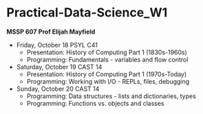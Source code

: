 # Practical-Data-Science_W1

__MSSP 607__
__Prof Elijah Mayfield__

- Friday, October 18 PSYL C41
  - Presentation: History of Computing Part 1 (1830s-1960s)
  - Programming: Fundamentals - variables and flow control
- Saturday, October 19 CAST 14
  - Presentation: History of Computing Part 1 (1970s-Today)
  - Programming: Working with I/O - REPLs, files, debugging
- Sunday, October 20 CAST 14
  - Programming: Data structures - lists and dictionaries, types
  - Programming: Functions vs. objects and classes
